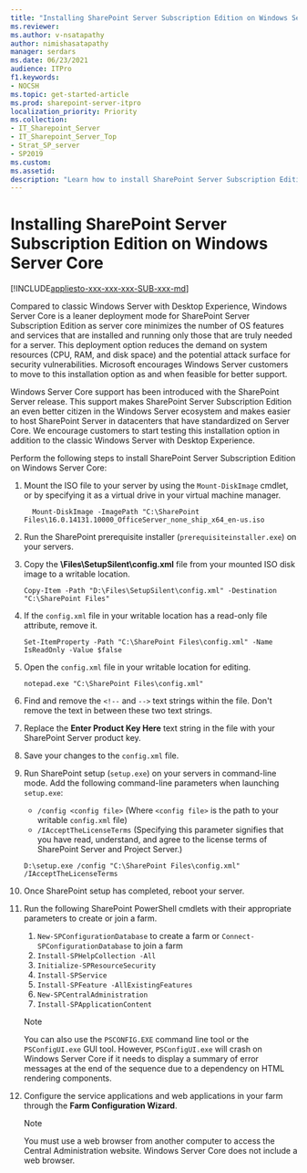 ```yaml
---
title: "Installing SharePoint Server Subscription Edition on Windows Server Core"
ms.reviewer: 
ms.author: v-nsatapathy
author: nimishasatapathy
manager: serdars
ms.date: 06/23/2021
audience: ITPro
f1.keywords:
- NOCSH
ms.topic: get-started-article
ms.prod: sharepoint-server-itpro
localization_priority: Priority
ms.collection:
- IT_Sharepoint_Server
- IT_Sharepoint_Server_Top
- Strat_SP_server
- SP2019
ms.custom: 
ms.assetid:
description: "Learn how to install SharePoint Server Subscription Edition on Windows Server Core."
---
```

    
# Installing SharePoint Server Subscription Edition on Windows Server Core
<a name="section1"> </a>

[!INCLUDE[appliesto-xxx-xxx-xxx-SUB-xxx-md](../includes/appliesto-xxx-xxx-xxx-SUB-xxx-md.md)]


Compared to classic Windows Server with Desktop Experience, Windows Server Core is a leaner deployment mode for SharePoint Server Subscription Edition as server core minimizes the number of OS features and services that are installed and running only those that are truly needed for a server. This deployment option reduces the demand on system resources (CPU, RAM, and disk space) and the potential attack surface for security vulnerabilities. Microsoft encourages Windows Server customers to move to this installation option as and when feasible for better support.

Windows Server Core support has been introduced with the SharePoint Server release. This support makes SharePoint Server Subscription Edition an even better citizen in the Windows Server ecosystem and makes easier to host SharePoint Server in datacenters that have standardized on Server Core. We encourage customers to start testing this installation option in addition to the classic Windows Server with Desktop Experience.


Perform the following steps to install SharePoint Server Subscription Edition on Windows Server Core:

1. Mount the ISO file to your server by using the `Mount-DiskImage` cmdlet, or by specifying it as a virtual drive in your virtual machine manager.

    ```
      Mount-DiskImage -ImagePath "C:\SharePoint Files\16.0.14131.10000_OfficeServer_none_ship_x64_en-us.iso
    ```

2. Run the SharePoint prerequisite installer (`prerequisiteinstaller.exe`) on your servers.

3. Copy the **\Files\SetupSilent\config.xml** file from your mounted ISO disk image to a writable location.

    ```
    Copy-Item -Path "D:\Files\SetupSilent\config.xml" -Destination "C:\SharePoint Files"
    ```

4. If the `config.xml` file in your writable location has a read-only file attribute, remove it.

    ```
    Set-ItemProperty -Path "C:\SharePoint Files\config.xml" -Name IsReadOnly -Value $false
    ```

5. Open the `config.xml` file in your writable location for editing.

    ```
    notepad.exe "C:\SharePoint Files\config.xml"
    ```

6. Find and remove the `<!--` and `-->` text strings within the file. Don't remove the text in between these two text strings.

7. Replace the **Enter Product Key Here** text string in the file with your SharePoint Server product key.

8. Save your changes to the `config.xml` file.

9. Run SharePoint setup (`setup.exe`) on your servers in command-line mode. Add the following command-line parameters when launching `setup.exe`:
    - `/config <config file>` (Where `<config file>` is the path to your writable `config.xml` file)
    - `/IAcceptTheLicenseTerms` (Specifying this parameter signifies that you have read, understand, and agree to the license terms of SharePoint Server and Project Server.)

    ```
    D:\setup.exe /config "C:\SharePoint Files\config.xml" /IAcceptTheLicenseTerms
    ```

10. Once SharePoint setup has completed, reboot your server.

11. Run the following SharePoint PowerShell cmdlets with their appropriate parameters to create or join a farm.

    1. `New-SPConfigurationDatabase` to create a farm or `Connect-SPConfigurationDatabase` to join a farm
    2. `Install-SPHelpCollection -All`
    3. `Initialize-SPResourceSecurity`
    4. `Install-SPService`
    5. `Install-SPFeature -AllExistingFeatures`
    6. `New-SPCentralAdministration`
    7. `Install-SPApplicationContent`

    > [!Note]
    > You can also use the `PSCONFIG.EXE` command line tool or the `PSConfigUI.exe` GUI tool. However, `PSConfigUI.exe` will crash on Windows Server Core if it needs to display a summary of error messages at the end of the sequence due to a dependency on HTML rendering components.

12. Configure the service applications and web applications in your farm through the **Farm Configuration Wizard**.

    > [!Note]
    > You must use a web browser from another computer to access the Central Administration website. Windows Server Core does not include a web browser.



